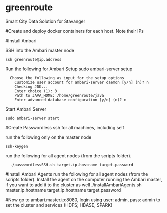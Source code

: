 # greenroute
Smart City Data Solution for Stavanger

#Create and deploy docker containers for each host. Note their IPs

#Install Ambari

  SSH into the Ambari master node
  
    ssh greenroute@ip.address
    
  Run the following for Ambari Setup
    sudo ambari-server setup
    
      Choose the following as input for the setup options
        Customize user account for ambari-server daemon [y/n] (n)? n
        Checking JDK...
        Enter choice (1): 3
        Path to JAVA_HOME: /home/greenroute/java
        Enter advanced database configuration [y/n] (n)? n
  
  Start Ambari Server
  
    sudo ambari-server start
    
#Create Passwordless ssh for all machines, including self

  run the following only on the master node
  
    ssh-keygen
    
  run the following for all agent nodes (from the scripts folder). 
  
      ./passwordlessSSH.sh target.ip.hostname target.password

#Install Ambari Agents
  run the following for all agent nodes (from the scripts folder). Install the agent on the computer running the Ambari master, if you want to add it to the cluster as well
    ./installAmbariAgents.sh master.ip.hostname target.ip.hostname target.password

#Now go to ambari.master.ip:8080,  login using user: admin, pass: admin to set the cluster and services (HDFS; HBASE, SPARK)
